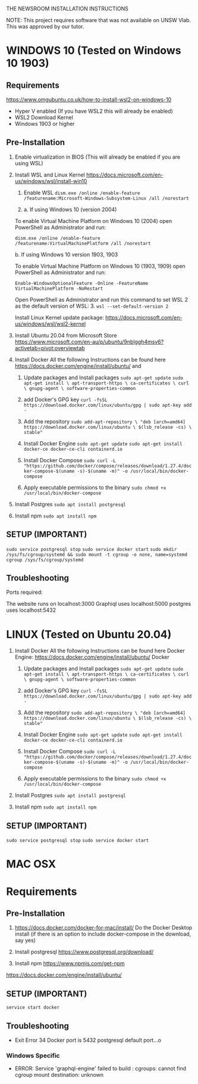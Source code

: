  THE NEWSROOM INSTALLATION INSTRUCTIONS

NOTE: This project requires software that was not available on UNSW Vlab. This was approved by our tutor.

# WINDOWS 10 (Tested on Windows 10 1903) 

## Requirements

https://www.omgubuntu.co.uk/how-to-install-wsl2-on-windows-10
* Hyper V enabled (If you have WSL2 this will already be enabled) 
* WSL2 Download Kernel 
* Windows 1903 or higher


## Pre-Installation

1. Enable virtualization in BIOS (This will already be enabled if you are using WSL)

2. Install WSL and Linux Kernel
    https://docs.microsoft.com/en-us/windows/wsl/install-win10

    1. Enable WSL
        `dism.exe /online /enable-feature /featurename:Microsoft-Windows-Subsystem-Linux /all /norestart`

    2. a. If using Windows 10 (version 2004)

    To enable Virtual Machine Platform on Windows 10 (2004) open PowerShell as Administrator and run:

    `dism.exe /online /enable-feature /featurename:VirtualMachinePlatform /all /norestart`
    

    b. If using Windows 10 version 1903, 1903
        
    To enable Virtual Machine Platform on Windows 10 (1903, 1909) open PowerShell as Administrator and run:
 
    `Enable-WindowsOptionalFeature -Online -FeatureName VirtualMachinePlatform -NoRestart`
 
   Open PowerShell as Administrator and run this command to set WSL 2 as the default version of WSL: 
   3. `wsl --set-default-version 2`
    
    Install Linux Kernel update package: 
    https://docs.microsoft.com/en-us/windows/wsl/wsl2-kernel

3. Install Ubuntu 20.04 from Microsoft Store 
 https://www.microsoft.com/en-au/p/ubuntu/9nblggh4msv6?activetab=pivot:overviewtab
 
4. Install Docker 
    All the following Instructions can be found here 
    https://docs.docker.com/engine/install/ubuntu/
    and 
    
    1. Update packages and Install packages
     `sudo apt-get update`
     `sudo apt-get install \ apt-transport-https \ ca-certificates \ curl \ gnupg-agent \ software-properties-common`
    2. add Docker's GPG key
     `curl -fsSL https://download.docker.com/linux/ubuntu/gpg | sudo apt-key add -` 
     
    3. Add the repository
    `sudo add-apt-repository \ "deb [arch=amd64] https://download.docker.com/linux/ubuntu \ $(lsb_release -cs) \ stable"`

    4. Install Docker Engine
      `sudo apt-get update`
      `sudo apt-get install docker-ce docker-ce-cli containerd.io`
 
    5. Install Docker Compose
     `sudo curl -L "https://github.com/docker/compose/releases/download/1.27.4/docker-compose-$(uname -s)-$(uname -m)" -o /usr/local/bin/docker-compose`
     
    3. Apply executable permissions to the binary
        `sudo chmod +x /usr/local/bin/docker-compose`
 
5. Install Postgres
     `sudo apt install postgresql`
     
6. Install npm
    `sudo apt install npm`



## SETUP (IMPORTANT) 
`sudo service postgresql stop`
`sudo service docker start`
`sudo mkdir /sys/fs/cgroup/systemd && sudo mount -t cgroup -o none, name=systemd cgroup /sys/fs/cgroup/systemd`



## Troubleshooting



Ports required:

The website runs on localhost:3000
Graphiql uses localhost:5000
postgres uses localhost:5432


# LINUX (Tested on Ubuntu 20.04) 

1. Install Docker 
    All the following Instructions can be found here 
   Docker Engine: https://docs.docker.com/engine/install/ubuntu/
    Docker 
    
    1. Update packages and Install packages
     `sudo apt-get update`
     `sudo apt-get install \ apt-transport-https \ ca-certificates \ curl \ gnupg-agent \ software-properties-common`
    2. add Docker's GPG key
     `curl -fsSL https://download.docker.com/linux/ubuntu/gpg | sudo apt-key add -` 
     
    3. Add the repository
    `sudo add-apt-repository \ "deb [arch=amd64] https://download.docker.com/linux/ubuntu \ $(lsb_release -cs) \ stable"`

    4. Install Docker Engine
      `sudo apt-get update`
      `sudo apt-get install docker-ce docker-ce-cli containerd.io`
 
    5. Install Docker Compose
     `sudo curl -L "https://github.com/docker/compose/releases/download/1.27.4/docker-compose-$(uname -s)-$(uname -m)" -o /usr/local/bin/docker-compose` 
    
    6. Apply executable permissions to the binary
        `sudo chmod +x /usr/local/bin/docker-compose`

3. Install Postgres
    `sudo apt install postgresql`

5. Install npm
    `sudo apt install npm`

## SETUP (IMPORTANT) 
`sudo service postgresql stop`
`sudo service docker start`

# MAC OSX

# Requirements

## Pre-Installation

1. https://docs.docker.com/docker-for-mac/install/
Do the Docker Desktop install (if there is an option to include docker-compose in the download, say yes)

2. Install postgresql
    https://www.postgresql.org/download/ 
3. Install npm
    https://www.npmjs.com/get-npm
 
https://docs.docker.com/engine/install/ubuntu/

## SETUP (IMPORTANT) 
`service start docker`

## Troubleshooting
* Exit Error 34 Docker port is 5432 postgresql default port...o

### Windows Specific 
* ERROR: Service 'graphql-engine' failed to build : cgroups: cannot find cgroup mount destination: unknown
 


